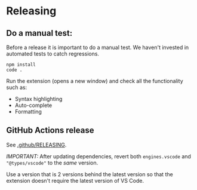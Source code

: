 # Releasing

## Do a manual test:

Before a release it is important to do a manual test.
We haven't invested in automated tests to catch regressions.

    npm install
    code .

Run the extension (opens a new window) and check all the functionality such as:

* Syntax highlighting
* Auto-complete
* Formatting

## GitHub Actions release

See [.github/RELEASING](https://github.com/cucumber/.github/blob/main/RELEASING.md).

*IMPORTANT:* After updating dependencies, revert both `engines.vscode` and `"@types/vscode"` to the *same* version.

Use a version that is 2 versions behind the latest version so that the extension doesn't require the latest version of VS Code.
